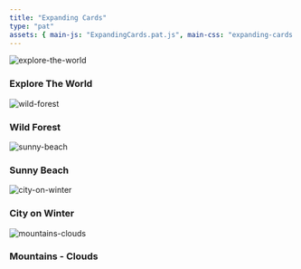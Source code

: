 ```yaml
---
title: "Expanding Cards"
type: "pat"
assets: { main-js: "ExpandingCards.pat.js", main-css: "expanding-cards.pat.css" }
---
```


<div class="pat-expanding-cards__base container" data-js-pat="ExpandingCards">
  <div class="pat-expanding-cards__panel js-expanding-cards-panel active">
    <img
    class="cmp-image__base"
    loading="lazy"
    srcset="
      /images/explore-the-world-480px.webp   480w,
      /images/explore-the-world-960px.webp   960w,
      /images/explore-the-world-1440px.webp 1440w"
    sizes="(max-width: 479px) 480px,
            (max-width: 959px) 960px,
            1440px"
    src="/images/explore-the-world-original.webp"
    alt="explore-the-world"/>
    <h3 class="cmp-heading__base cmp-heading__base--heading-400">Explore The World</h3>
  </div>
  <div class="pat-expanding-cards__panel js-expanding-cards-panel">
    <img
    class="cmp-image__base"
    loading="lazy"
    srcset="
      /images/wild-forest-480px.webp   480w,
      /images/wild-forest-960px.webp   960w,
      /images/wild-forest-1440px.webp 1440w
    "
    sizes="(max-width: 479px) 480px,
            (max-width: 959px) 960px,
            1440px"
    src="/assets//images/wild-forest-original.webp"
    alt="wild-forest"/>
    <h3 class="cmp-heading__base cmp-heading__base--heading-400">Wild Forest</h3>
  </div>
  <div class="pat-expanding-cards__panel js-expanding-cards-panel">
    <img
    class="cmp-image__base"
    loading="lazy"
    srcset="
      /images/sunny-beach-480px.webp   480w,
      /images/sunny-beach-960px.webp   960w,
      /images/sunny-beach-1440px.webp 1440w"
    sizes="(max-width: 479px) 480px,
            (max-width: 959px) 960px,
            1440px"
    src="/assets//images/sunny-beach-original.webp"
    alt="sunny-beach"/>
    <h3 class="cmp-heading__base cmp-heading__base--heading-400">Sunny Beach</h3>
  </div>
  <div class="pat-expanding-cards__panel js-expanding-cards-panel">
    <img
    class="cmp-image__base"
    loading="lazy"
    srcset="
      /images/city-on-winter-480px.webp   480w,
      /images/city-on-winter-960px.webp   960w,
      /images/city-on-winter-1440px.webp 1440w"
    sizes="(max-width: 479px) 480px,
            (max-width: 959px) 960px,
            1440px"
    src="/assets//images/city-on-winter-original.webp"
    alt="city-on-winter"/>
    <h3 class="cmp-heading__base cmp-heading__base--heading-400">City on Winter</h3>
  </div>
  <div class="pat-expanding-cards__panel js-expanding-cards-panel">
    <img
    class="cmp-image__base"
    loading="lazy"
    srcset="
      /images/mountains-clouds-480px.webp   480w,
      /images/mountains-clouds-960px.webp   960w,
      /images/mountains-clouds-1440px.webp 1440w"
    sizes="(max-width: 479px) 480px,
            (max-width: 959px) 960px,
            1440px"
    src="/assets//images/mountains-clouds-original.webp"
    alt="mountains-clouds"/>
    <h3 class="cmp-heading__base cmp-heading__base--heading-400">Mountains - Clouds</h3>
  </div>
</div>
